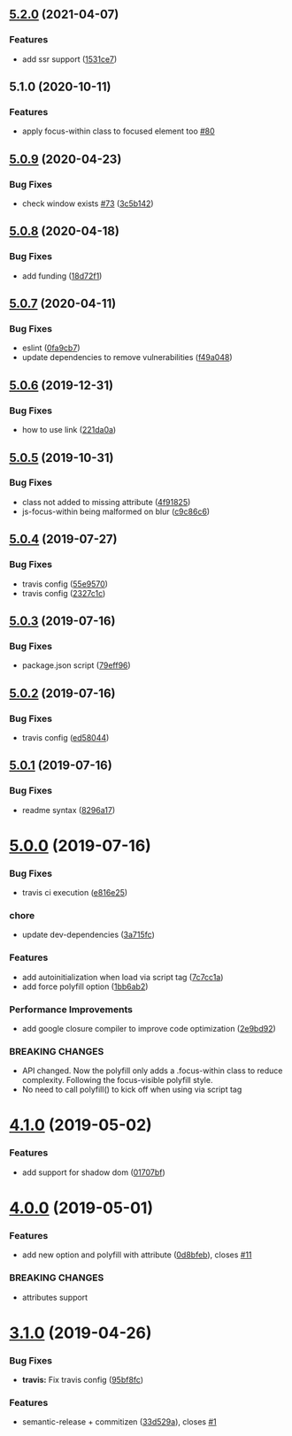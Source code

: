 ## [5.2.0](https://github.com/matteobad/focus-within-polyfill/compare/v5.0.9...v5.2.0) (2021-04-07)

### Features

* add ssr support ([1531ce7](https://github.com/matteobad/focus-within-polyfill/commit/1531ce78d25759409132ad9d96e362938a189ac5))

## 5.1.0 (2020-10-11)


### Features

* apply focus-within class to focused element too [#80](https://github.com/matteobad/focus-within-polyfill/issues/80)

## [5.0.9](https://github.com/matteobad/focus-within-polyfill/compare/v5.0.8...v5.0.9) (2020-04-23)


### Bug Fixes

* check window exists [#73](https://github.com/matteobad/focus-within-polyfill/issues/73) ([3c5b142](https://github.com/matteobad/focus-within-polyfill/commit/3c5b1427c40c8d511c7b3bd4bef43d20d8d35b22))

## [5.0.8](https://github.com/matteobad/focus-within-polyfill/compare/v5.0.7...v5.0.8) (2020-04-18)


### Bug Fixes

* add funding ([18d72f1](https://github.com/matteobad/focus-within-polyfill/commit/18d72f18c22377a35fac3756f1315e230b5639ba))

## [5.0.7](https://github.com/matteobad/focus-within-polyfill/compare/v5.0.6...v5.0.7) (2020-04-11)


### Bug Fixes

* eslint ([0fa9cb7](https://github.com/matteobad/focus-within-polyfill/commit/0fa9cb707e04b2787c2489c19068fff05e36e887))
* update dependencies to remove vulnerabilities ([f49a048](https://github.com/matteobad/focus-within-polyfill/commit/f49a048fdd07fa0befa9ca9855fa5d3ac384df49))

## [5.0.6](https://github.com/matteobad/focus-within-polyfill/compare/v5.0.5...v5.0.6) (2019-12-31)


### Bug Fixes

* how to use link ([221da0a](https://github.com/matteobad/focus-within-polyfill/commit/221da0a))

## [5.0.5](https://github.com/matteobad/focus-within-polyfill/compare/v5.0.4...v5.0.5) (2019-10-31)


### Bug Fixes

* class not added to missing attribute ([4f91825](https://github.com/matteobad/focus-within-polyfill/commit/4f91825))
* js-focus-within being malformed on blur ([c9c86c6](https://github.com/matteobad/focus-within-polyfill/commit/c9c86c6))

## [5.0.4](https://github.com/matteobad/focus-within-polyfill/compare/v5.0.3...v5.0.4) (2019-07-27)


### Bug Fixes

* travis config ([55e9570](https://github.com/matteobad/focus-within-polyfill/commit/55e9570))
* travis config ([2327c1c](https://github.com/matteobad/focus-within-polyfill/commit/2327c1c))

## [5.0.3](https://github.com/matteobad/focus-within-polyfill/compare/v5.0.2...v5.0.3) (2019-07-16)


### Bug Fixes

* package.json script ([79eff96](https://github.com/matteobad/focus-within-polyfill/commit/79eff96))

## [5.0.2](https://github.com/matteobad/focus-within-polyfill/compare/v5.0.1...v5.0.2) (2019-07-16)


### Bug Fixes

* travis config ([ed58044](https://github.com/matteobad/focus-within-polyfill/commit/ed58044))

## [5.0.1](https://github.com/matteobad/focus-within-polyfill/compare/v5.0.0...v5.0.1) (2019-07-16)


### Bug Fixes

* readme syntax ([8296a17](https://github.com/matteobad/focus-within-polyfill/commit/8296a17))

# [5.0.0](https://github.com/matteobad/focus-within-polyfill/compare/v4.1.0...v5.0.0) (2019-07-16)


### Bug Fixes

* travis ci execution ([e816e25](https://github.com/matteobad/focus-within-polyfill/commit/e816e25))


### chore

* update dev-dependencies ([3a715fc](https://github.com/matteobad/focus-within-polyfill/commit/3a715fc))


### Features

* add autoinitialization when load via script tag ([7c7cc1a](https://github.com/matteobad/focus-within-polyfill/commit/7c7cc1a))
* add force polyfill option ([1bb6ab2](https://github.com/matteobad/focus-within-polyfill/commit/1bb6ab2))


### Performance Improvements

* add google closure compiler to improve code optimization ([2e9bd92](https://github.com/matteobad/focus-within-polyfill/commit/2e9bd92))


### BREAKING CHANGES

* API changed. Now the polyfill only adds a .focus-within class to reduce complexity.
Following the focus-visible polyfill style.
* No need to call polyfill() to kick off when using via script tag

# [4.1.0](https://github.com/matteobad/focus-within-polyfill/compare/v4.0.0...v4.1.0) (2019-05-02)


### Features

* add support for shadow dom ([01707bf](https://github.com/matteobad/focus-within-polyfill/commit/01707bf))

# [4.0.0](https://github.com/matteobad/focus-within-polyfill/compare/v3.1.0...v4.0.0) (2019-05-01)


### Features

* add new option and polyfill with attribute ([0d8bfeb](https://github.com/matteobad/focus-within-polyfill/commit/0d8bfeb)), closes [#11](https://github.com/matteobad/focus-within-polyfill/issues/11)


### BREAKING CHANGES

* attributes support

# [3.1.0](https://github.com/matteobad/focus-within-polyfill/compare/v3.0.1...v3.1.0) (2019-04-26)


### Bug Fixes

* **travis:** Fix travis config ([95bf8fc](https://github.com/matteobad/focus-within-polyfill/commit/95bf8fc))


### Features

* semantic-release + commitizen ([33d529a](https://github.com/matteobad/focus-within-polyfill/commit/33d529a)), closes [#1](https://github.com/matteobad/focus-within-polyfill/issues/1)
